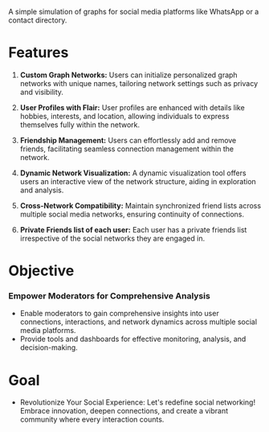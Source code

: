 A simple simulation of graphs for social media platforms like WhatsApp or a contact directory.

# Features
1. **Custom Graph Networks:**
Users can initialize personalized graph networks with unique names, tailoring network settings such as privacy and visibility.

2. **User Profiles with Flair:**
User profiles are enhanced with details like hobbies, interests, and location, allowing individuals to express themselves fully within the network.

3. **Friendship Management:**
Users can effortlessly add and remove friends, facilitating seamless connection management within the network.

4. **Dynamic Network Visualization:**
A dynamic visualization tool offers users an interactive view of the network structure, aiding in exploration and analysis.

5. **Cross-Network Compatibility:**
Maintain synchronized friend lists across multiple social media networks, ensuring continuity of connections.

6. **Private Friends list of each user:**
Each user has a private friends list irrespective of the social networks they are engaged in.


# Objective
### Empower Moderators for Comprehensive Analysis
* Enable moderators to gain comprehensive insights into user connections, interactions, and network dynamics across multiple social media platforms. 
* Provide tools and dashboards for effective monitoring, analysis, and decision-making.

# Goal
* Revolutionize Your Social Experience:
Let's redefine social networking! Embrace innovation, deepen connections, and create a vibrant community where every interaction counts.
